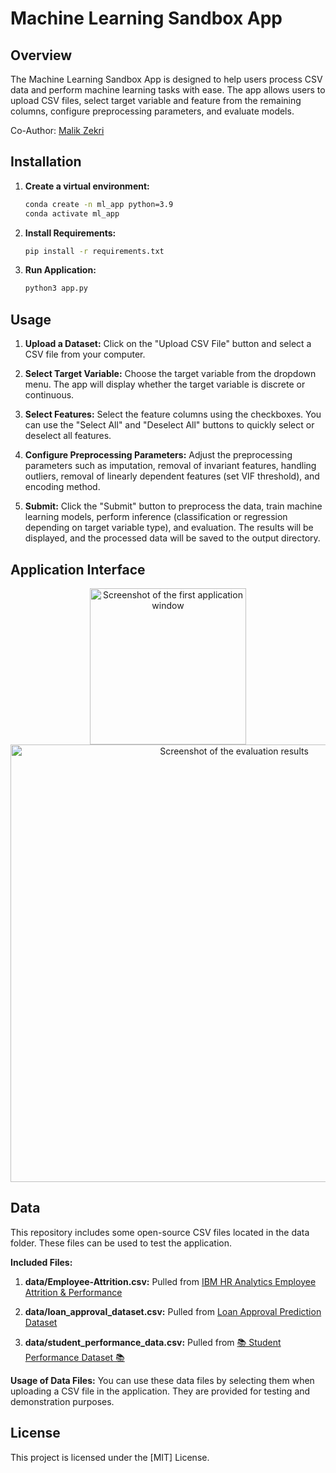 # Machine Learning Sandbox App

## Overview
The Machine Learning Sandbox App is designed to help users process CSV data and perform machine learning tasks with ease. The app allows users to upload CSV files, select target variable and feature from the remaining columns, configure preprocessing parameters, and evaluate models.

Co-Author: [Malik Zekri](https://github.com/TheShadowTiki)

## Installation

1. **Create a virtual environment:**
   ```sh
   conda create -n ml_app python=3.9
   conda activate ml_app

2. **Install Requirements:**
   ```sh
   pip install -r requirements.txt
3. **Run Application:**
   ```sh
   python3 app.py

## Usage
1. **Upload a Dataset:**
Click on the "Upload CSV File" button and select a CSV file from your computer.

2. **Select Target Variable:**
Choose the target variable from the dropdown menu. The app will display whether the target variable is discrete or continuous.

3. **Select Features:**
Select the feature columns using the checkboxes. You can use the "Select All" and "Deselect All" buttons to quickly select or deselect all features.

4. **Configure Preprocessing Parameters:**
Adjust the preprocessing parameters such as imputation, removal of invariant features, handling outliers, removal of linearly dependent features (set VIF threshold), and encoding method.

5. **Submit:**
Click the "Submit" button to preprocess the data, train machine learning models, perform inference (classification or regression depending on target variable type), and evaluation. The results will be displayed, and the processed data will be saved to the output directory.

## Application Interface
<div align="center">
    <img src="https://github.com/user-attachments/assets/fbeb28b2-f212-4276-b3e2-8ea8707ccc0b" width="250" alt="Screenshot of the first application window">
    <img src="https://github.com/user-attachments/assets/9882af24-21da-49dd-9d16-2f35f653e6fd" width="700" alt="Screenshot of the evaluation results">
</div>

## Data
This repository includes some open-source CSV files located in the data folder. These files can be used to test the application.

**Included Files:**
1. **data/Employee-Attrition.csv:** Pulled from [IBM HR Analytics Employee Attrition & Performance](https://www.kaggle.com/datasets/pavansubhasht/ibm-hr-analytics-attrition-dataset)

2. **data/loan_approval_dataset.csv:** Pulled from [Loan Approval Prediction Dataset](https://www.kaggle.com/datasets/architsharma01/loan-approval-prediction-dataset)

3. **data/student_performance_data.csv:** Pulled from [📚 Student Performance Dataset 📚](https://www.kaggle.com/datasets/waqi786/student-performance-dataset)

**Usage of Data Files:**
You can use these data files by selecting them when uploading a CSV file in the application. They are provided for testing and demonstration purposes.

## License
This project is licensed under the [MIT] License.
